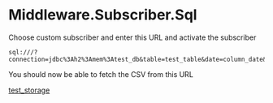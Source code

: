 # Middleware.Subscriber.Sql

Choose custom subscriber and enter this URL and activate the subscriber 

    sql:///?connection=jdbc%3Ah2%3Amem%3Atest_db&table=test_table&date=column_date&epc=column_epc&init=true&drop=true&storage=test_storage

You should now be able to fetch the CSV from this URL

[test_storage](http://raspberrypi/rest/middleware/subscriber/sql/test_storage)
